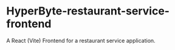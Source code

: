 # HyperByte-restaurant-service-frontend
A React (Vite) Frontend for a restaurant service application.
